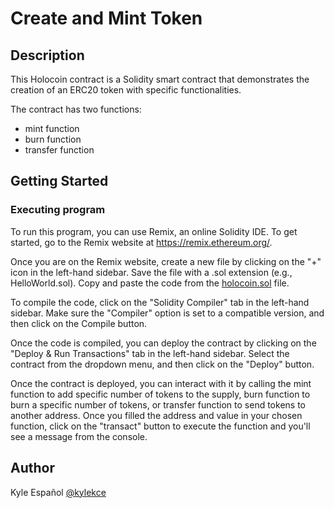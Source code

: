 # Create and Mint Token
## Description
This Holocoin contract is a Solidity smart contract that demonstrates the creation of an ERC20 token with specific functionalities.

The contract has two functions: 
- mint function
- burn function
- transfer function

## Getting Started

### Executing program

To run this program, you can use Remix, an online Solidity IDE. To get started, go to the Remix website at https://remix.ethereum.org/.

Once you are on the Remix website, create a new file by clicking on the "+" icon in the left-hand sidebar. Save the file with a .sol extension (e.g., HelloWorld.sol). Copy and paste the code from the [holocoin.sol](https://github.com/kylekce/Metacrafters-Projects/blob/main/create_and_mint_token/contracts/holocoin.sol) file.

To compile the code, click on the "Solidity Compiler" tab in the left-hand sidebar. Make sure the "Compiler" option is set to a compatible version, and then click on the Compile button.

Once the code is compiled, you can deploy the contract by clicking on the "Deploy & Run Transactions" tab in the left-hand sidebar. Select the contract from the dropdown menu, and then click on the "Deploy" button.

Once the contract is deployed, you can interact with it by calling the mint function to add specific number of tokens to the supply, burn function to burn a specific number of tokens, or transfer function to send tokens to another address. Once you filled the address and value in your chosen function, click on the "transact" button to execute the function and you'll see a message from the console.

## Author

Kyle Español
[@kylekce](https://github.com/kylekce)
